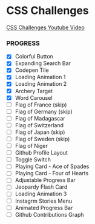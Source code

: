 # CSS Challenges

[CSS Challenges Youtube Video](https://www.youtube.com/watch?v=TzuWIHGFKCQ&list=TLPQMDQwODIwMjXvaTXlnE9G5g&index=4)

### PROGRESS
- [x] Colorful Button 
- [x] Expanding Search Bar 
- [x] Codepen Tile 
- [x] Loading Animation 1
- [x] Loading Animation 2
- [x] Archery Target 
- [x] Word Carousel 
- [ ] Flag of France (skip) 
- [ ] Flag of Germany (skip) 
- [ ] Flag of Madagascar 
- [ ] Flag of Switzerland 
- [ ] Flag of Japan (skip) 
- [ ] Flag of Sweden (skip) 
- [ ] Flag of Niger 
- [ ] Github Profile Layout 
- [ ] Toggle Switch 
- [ ] Playing Card - Ace of Spades 
- [ ] Playing Card - Four of Hearts 
- [ ] Adjustable Progress Bar 
- [ ] Jeopardy Flash Card 
- [ ] Loading Animation 3
- [ ] Instagrm Stories Menu 
- [ ] Animated Progress Bar 
- [ ] Github Contributions Graph 
